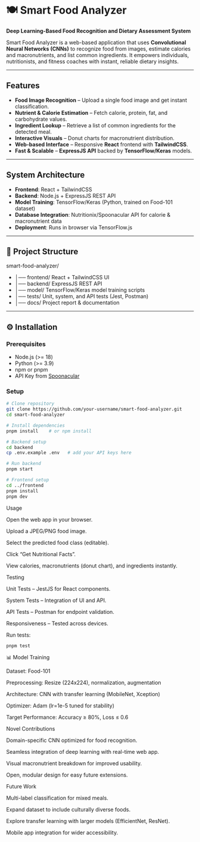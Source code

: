 # 🍽️ Smart Food Analyzer
**Deep Learning-Based Food Recognition and Dietary Assessment System**

Smart Food Analyzer is a web-based application that uses **Convolutional Neural Networks (CNNs)** to recognize food from images, estimate calories and macronutrients, and list common ingredients. It empowers individuals, nutritionists, and fitness coaches with instant, reliable dietary insights.

---

## Features
- **Food Image Recognition** – Upload a single food image and get instant classification.  
- **Nutrient & Calorie Estimation** – Fetch calorie, protein, fat, and carbohydrate values.  
- **Ingredient Lookup** – Retrieve a list of common ingredients for the detected meal.  
- **Interactive Visuals** – Donut charts for macronutrient distribution.  
- **Web-based Interface** – Responsive **React** frontend with **TailwindCSS**.  
- **Fast & Scalable** – **ExpressJS API** backed by **TensorFlow/Keras** models.  

---

## System Architecture
- **Frontend**: React + TailwindCSS  
- **Backend**: Node.js + ExpressJS REST API  
- **Model Training**: TensorFlow/Keras (Python, trained on Food-101 dataset)  
- **Database Integration**: Nutritionix/Spoonacular API for calorie & macronutrient data  
- **Deployment**: Runs in browser via TensorFlow.js  

---

## 📂 Project Structure
smart-food-analyzer/
- │── frontend/ React + TailwindCSS UI
- │── backend/ ExpressJS REST API
- │── model/ TensorFlow/Keras model training scripts
- │── tests/ Unit, system, and API tests (Jest, Postman)
- │── docs/ Project report & documentation


---

## ⚙️ Installation

### Prerequisites
- Node.js (>= 18)  
- Python (>= 3.9)  
- npm or pnpm  
- API Key from [Spoonacular](https://spoonacular.com/food-api)

### Setup
```bash
# Clone repository
git clone https://github.com/your-username/smart-food-analyzer.git
cd smart-food-analyzer

# Install dependencies
pnpm install    # or npm install

# Backend setup
cd backend
cp .env.example .env   # add your API keys here

# Run backend
pnpm start

# Frontend setup
cd ../frontend
pnpm install
pnpm dev

```


Usage

Open the web app in your browser.

Upload a JPEG/PNG food image.

Select the predicted food class (editable).

Click “Get Nutritional Facts”.

View calories, macronutrients (donut chart), and ingredients instantly.


 Testing

Unit Tests – JestJS for React components.

System Tests – Integration of UI and API.

API Tests – Postman for endpoint validation.

Responsiveness – Tested across devices.

Run tests:
```bash
pnpm test
```



📊 Model Training

Dataset: Food-101

Preprocessing: Resize (224x224), normalization, augmentation

Architecture: CNN with transfer learning (MobileNet, Xception)

Optimizer: Adam (lr=1e-5 tuned for stability)

Target Performance: Accuracy ≥ 80%, Loss ≤ 0.6

Novel Contributions

Domain-specific CNN optimized for food recognition.

Seamless integration of deep learning with real-time web app.

Visual macronutrient breakdown for improved usability.

Open, modular design for easy future extensions.



Future Work

Multi-label classification for mixed meals.

Expand dataset to include culturally diverse foods.

Explore transfer learning with larger models (EfficientNet, ResNet).

Mobile app integration for wider accessibility.
